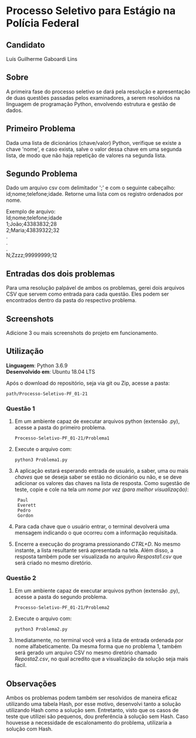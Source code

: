# Processo Seletivo para Estágio na Polícia Federal

## Candidato
Luís Guilherme Gaboardi Lins

## Sobre 
A primeira fase do processo seletivo se dará pela resolução e apresentação de duas questões passadas pelos examinadores, a serem resolvidos na linguagem de programação Python, envolvendo estrutura e gestão de dados.

## Primeiro Problema
Dada uma lista de dicionários (chave/valor) Python, verifique se existe a chave 'nome', e caso exista, salve o valor dessa chave em uma segunda lista, de modo que não haja repetição de valores na segunda lista.

## Segundo Problema
Dado um arquivo csv com delimitador ';' e com o seguinte cabeçalho: id;nome;telefone;idade. 
Retorne uma lista com os registro ordenados por nome.

Exemplo de arquivo:<br>
Id;nome;telefone;idade <br>
1;João;43383832;28 <br>
2;Maria;43839322;32 <br>
. <br>
. <br>
. <br>
N;Zzzz;99999999;12 <br>

## Entradas dos dois problemas
Para uma resolução palpável de ambos os problemas, gerei dois arquivos CSV que servem como entrada para cada questão. Eles podem ser encontrados dentro da pasta do respectivo problema.

## Screenshots
Adicione 3 ou mais screenshots do projeto em funcionamento.

## Utilização
**Linguagem**: Python 3.6.9<br>
**Desenvolvido em**: Ubuntu 18.04 LTS

Após o download do repositório, seja via git ou Zip, acesse a pasta:

` path/Processo-Seletivo-PF_01-21 `

### Questão 1

1. Em um ambiente capaz de executar arquivos python (extensão .py), acesse a pasta do primeiro problema.

      ` Processo-Seletivo-PF_01-21/Problema1 `

2. Execute o arquivo com:

      ` python3 Problema1.py `

3. A aplicação estará esperando entrada de usuário, a saber, uma ou mais _chaves_
 que se deseja saber se estão no dicionário ou não, e se deve adicionar os valores das chaves na lista de resposta.
 Como sugestão de teste, copie e cole na tela *um nome por vez (para melhor visualização)*:
 
        Paul
        Everett
        Pedro
        Gordon

4. Para cada chave que o usuário entrar, o terminal devolverá uma mensagem indicando o que ocorreu com a informação requisitada.

5. Encerre a execução do programa pressionando *CTRL+D*. No mesmo instante, a lista resultante será apresentada na tela. Além disso, a resposta também pode ser visualizada no arquivo _Resposta1.csv_ que será criado no mesmo diretório.


### Questão 2

1. Em um ambiente capaz de executar arquivos python (extensão .py), acesse a pasta do segundo problema.

      ` Processo-Seletivo-PF_01-21/Problema2 `

2. Execute o arquivo com:

      ` python3 Problema2.py `
      
3. Imediatamente, no terminal você verá a lista de entrada ordenada por nome alfabeticamente. Da mesma forma que no problema 1, também será gerado um arquivo CSV no mesmo diretório chamado *Reposta2.csv*, no qual acredito que a visualização da solução seja mais fácil.

## Observações 
Ambos os problemas podem também ser resolvidos de maneira eficaz utilizando uma tabela Hash, por esse motivo, desenvolvi tanto a solução utilizando Hash como a solução sem. Entretanto, visto que os casos de teste que utilizei são pequenos, dou preferência à solução sem Hash. Caso houvesse a necessidade de escalonamento do problema, utilizaria a solução com Hash.
